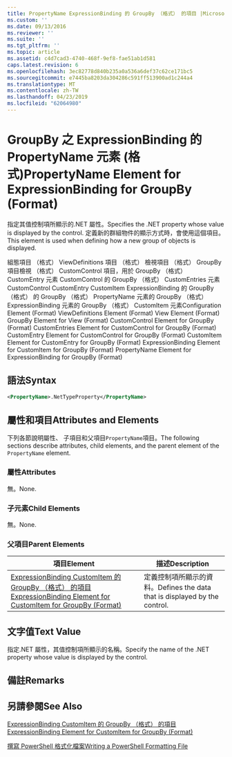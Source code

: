 ```yaml
---
title: PropertyName ExpressionBinding 的 GroupBy （格式） 的項目 |Microsoft Docs
ms.custom: ''
ms.date: 09/13/2016
ms.reviewer: ''
ms.suite: ''
ms.tgt_pltfrm: ''
ms.topic: article
ms.assetid: c4d7cad3-4740-468f-9ef8-fae51ab1d581
caps.latest.revision: 6
ms.openlocfilehash: 3ec82778d840b235a0a536a6def37c62ce171bc5
ms.sourcegitcommit: e7445ba8203da304286c591ff513900ad1c244a4
ms.translationtype: MT
ms.contentlocale: zh-TW
ms.lasthandoff: 04/23/2019
ms.locfileid: "62064980"
---
```

# <a name="propertyname-element-for-expressionbinding-for-groupby-format"></a><span data-ttu-id="0861b-102">GroupBy 之 ExpressionBinding 的 PropertyName 元素 (格式)</span><span class="sxs-lookup"><span data-stu-id="0861b-102">PropertyName Element for ExpressionBinding for GroupBy (Format)</span></span>

<span data-ttu-id="0861b-103">指定其值控制項所顯示的.NET 屬性。</span><span class="sxs-lookup"><span data-stu-id="0861b-103">Specifies the .NET property whose value is displayed by the control.</span></span> <span data-ttu-id="0861b-104">定義新的群組物件的顯示方式時，會使用這個項目。</span><span class="sxs-lookup"><span data-stu-id="0861b-104">This element is used when defining how a new group of objects is displayed.</span></span>

<span data-ttu-id="0861b-105">組態項目 （格式） ViewDefinitions 項目 （格式） 檢視項目 （格式） GroupBy 項目檢視 （格式） CustomControl 項目，用於 GroupBy （格式） CustomEntry 元素 CustomControl 的 GroupBy （格式） CustomEntries 元素CustomControl CustomEntry CustomItem ExpressionBinding 的 GroupBy （格式） 的 GroupBy （格式） PropertyName 元素的 GroupBy （格式） ExpressionBinding 元素的 GroupBy （格式） CustomItem 元素</span><span class="sxs-lookup"><span data-stu-id="0861b-105">Configuration Element (Format) ViewDefinitions Element (Format) View Element (Format) GroupBy Element for View (Format) CustomControl Element for GroupBy (Format) CustomEntries Element for CustomControl for GroupBy (Format) CustomEntry Element for CustomControl for GroupBy (Format) CustomItem Element for CustomEntry for GroupBy (Format) ExpressionBinding Element for CustomItem for GroupBy (Format) PropertyName Element for ExpressionBinding for GroupBy (Format)</span></span>

## <a name="syntax"></a><span data-ttu-id="0861b-106">語法</span><span class="sxs-lookup"><span data-stu-id="0861b-106">Syntax</span></span>

```xml
<PropertyName>.NetTypeProperty</PropertyName>
```

## <a name="attributes-and-elements"></a><span data-ttu-id="0861b-107">屬性和項目</span><span class="sxs-lookup"><span data-stu-id="0861b-107">Attributes and Elements</span></span>

<span data-ttu-id="0861b-108">下列各節說明屬性、 子項目和父項目`PropertyName`項目。</span><span class="sxs-lookup"><span data-stu-id="0861b-108">The following sections describe attributes, child elements, and the parent element of the `PropertyName` element.</span></span>

### <a name="attributes"></a><span data-ttu-id="0861b-109">屬性</span><span class="sxs-lookup"><span data-stu-id="0861b-109">Attributes</span></span>

<span data-ttu-id="0861b-110">無。</span><span class="sxs-lookup"><span data-stu-id="0861b-110">None.</span></span>

### <a name="child-elements"></a><span data-ttu-id="0861b-111">子元素</span><span class="sxs-lookup"><span data-stu-id="0861b-111">Child Elements</span></span>

<span data-ttu-id="0861b-112">無。</span><span class="sxs-lookup"><span data-stu-id="0861b-112">None.</span></span>

### <a name="parent-elements"></a><span data-ttu-id="0861b-113">父項目</span><span class="sxs-lookup"><span data-stu-id="0861b-113">Parent Elements</span></span>

|<span data-ttu-id="0861b-114">項目</span><span class="sxs-lookup"><span data-stu-id="0861b-114">Element</span></span>|<span data-ttu-id="0861b-115">描述</span><span class="sxs-lookup"><span data-stu-id="0861b-115">Description</span></span>|
|-------------|-----------------|
|[<span data-ttu-id="0861b-116">ExpressionBinding CustomItem 的 GroupBy （格式） 的項目</span><span class="sxs-lookup"><span data-stu-id="0861b-116">ExpressionBinding Element for CustomItem for GroupBy (Format)</span></span>](./expressionbinding-element-for-customitem-for-groupby-format.md)|<span data-ttu-id="0861b-117">定義控制項所顯示的資料。</span><span class="sxs-lookup"><span data-stu-id="0861b-117">Defines the data that is displayed by the control.</span></span>|

## <a name="text-value"></a><span data-ttu-id="0861b-118">文字值</span><span class="sxs-lookup"><span data-stu-id="0861b-118">Text Value</span></span>

<span data-ttu-id="0861b-119">指定.NET 屬性，其值控制項所顯示的名稱。</span><span class="sxs-lookup"><span data-stu-id="0861b-119">Specify the name of the .NET property whose value is displayed by the control.</span></span>

## <a name="remarks"></a><span data-ttu-id="0861b-120">備註</span><span class="sxs-lookup"><span data-stu-id="0861b-120">Remarks</span></span>

## <a name="see-also"></a><span data-ttu-id="0861b-121">另請參閱</span><span class="sxs-lookup"><span data-stu-id="0861b-121">See Also</span></span>

[<span data-ttu-id="0861b-122">ExpressionBinding CustomItem 的 GroupBy （格式） 的項目</span><span class="sxs-lookup"><span data-stu-id="0861b-122">ExpressionBinding Element for CustomItem for GroupBy (Format)</span></span>](./expressionbinding-element-for-customitem-for-groupby-format.md)

[<span data-ttu-id="0861b-123">撰寫 PowerShell 格式化檔案</span><span class="sxs-lookup"><span data-stu-id="0861b-123">Writing a PowerShell Formatting File</span></span>](./writing-a-powershell-formatting-file.md)
